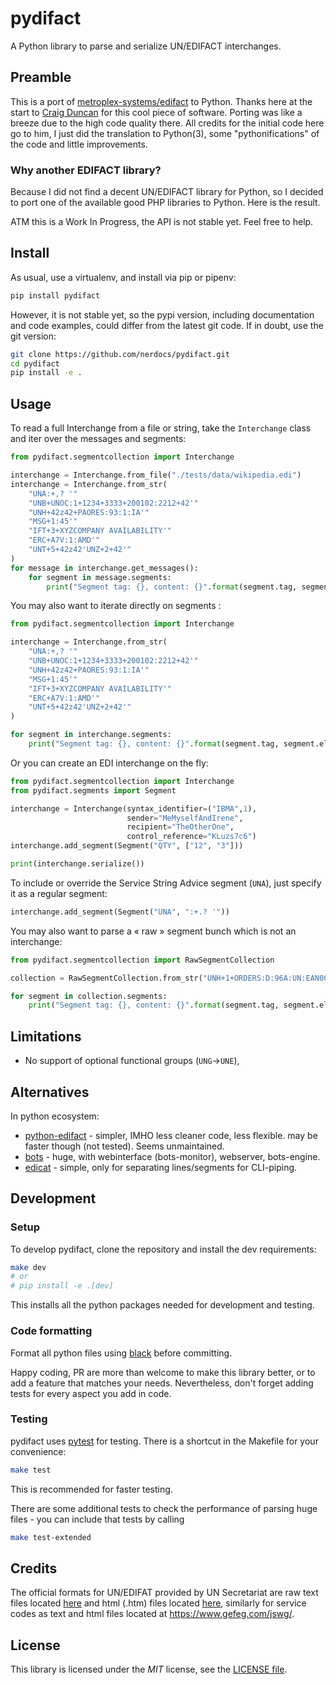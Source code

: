 # pydifact

A Python library to parse and serialize UN/EDIFACT interchanges.

## Preamble

This is a port of [metroplex-systems/edifact](https://github.com/metroplex-systems/edifact) to Python. Thanks here at the start to [Craig Duncan](https://github.com/duncan3dc) for this cool piece of software. Porting was like a breeze due to the high code quality there. All credits for the initial code here go to him, I just did the translation to Python(3), some "pythonifications" of the code and little improvements.

### Why another EDIFACT library?

Because I did not find a decent UN/EDIFACT library for Python, so I decided to port one of the available good PHP libraries to Python. Here is the result.

ATM this is a Work In Progress, the API is not stable yet.
Feel free to help.

## Install

As usual, use a virtualenv, and install via pip or pipenv:

```bash
pip install pydifact
```

However, it is not stable yet, so the pypi version, including documentation and code examples, could differ from the latest git code. If in doubt, use the git version:
```bash
git clone https://github.com/nerdocs/pydifact.git
cd pydifact
pip install -e .
```


## Usage

To read a full Interchange from a file or string, take the `Interchange` class and
iter over the messages and segments:

```python
from pydifact.segmentcollection import Interchange

interchange = Interchange.from_file("./tests/data/wikipedia.edi")
interchange = Interchange.from_str(
    "UNA:+,? '"
    "UNB+UNOC:1+1234+3333+200102:2212+42'"
    "UNH+42z42+PAORES:93:1:IA'"
    "MSG+1:45'"
    "IFT+3+XYZCOMPANY AVAILABILITY'"
    "ERC+A7V:1:AMD'"
    "UNT+5+42z42'UNZ+2+42'"
)
for message in interchange.get_messages():
    for segment in message.segments:
        print("Segment tag: {}, content: {}".format(segment.tag, segment.elements))
```

You may also want to iterate directly on segments :

```python
from pydifact.segmentcollection import Interchange

interchange = Interchange.from_str(
    "UNA:+,? '"
    "UNB+UNOC:1+1234+3333+200102:2212+42'"
    "UNH+42z42+PAORES:93:1:IA'"
    "MSG+1:45'"
    "IFT+3+XYZCOMPANY AVAILABILITY'"
    "ERC+A7V:1:AMD'"
    "UNT+5+42z42'UNZ+2+42'"
)

for segment in interchange.segments:
    print("Segment tag: {}, content: {}".format(segment.tag, segment.elements))
```

Or you can create an EDI interchange on the fly:

```python
from pydifact.segmentcollection import Interchange
from pydifact.segments import Segment

interchange = Interchange(syntax_identifier=("IBMA",1),
                          sender="MeMyselfAndIrene",
                          recipient="TheOtherOne",
                          control_reference="KLuzs7c6")
interchange.add_segment(Segment("QTY", ["12", "3"]))

print(interchange.serialize())
```

To include or override the Service String Advice segment (`UNA`), just specify it as a regular segment:

```python
interchange.add_segment(Segment("UNA", ":+.? '"))
```

You may also want to parse a « raw » segment bunch which is not an interchange:

```python
from pydifact.segmentcollection import RawSegmentCollection

collection = RawSegmentCollection.from_str("UNH+1+ORDERS:D:96A:UN:EAN008'")

for segment in collection.segments:
    print("Segment tag: {}, content: {}".format(segment.tag, segment.elements))
```


## Limitations

- No support of optional functional groups (`UNG`→`UNE`),

## Alternatives

In python ecosystem:

- [python-edifact](https://github.com/FriedrichK/python-edifact) - simpler, IMHO less cleaner code, less flexible. may be faster though (not tested). Seems unmaintained.
- [bots](https://github.com/bots-edi/bots) - huge, with webinterface (bots-monitor), webserver, bots-engine.
- [edicat](https://github.com/notpeter/edicat) - simple, only for separating lines/segments for CLI-piping.

## Development

### Setup

To develop pydifact, clone the repository and install the dev requirements:

```bash
make dev
# or 
# pip install -e .[dev]
```

This installs all the python packages needed for development and testing.

### Code formatting

Format all python files using [black](https://black.readthedocs.io) before committing.

Happy coding, PR are more than welcome to make this library better, or to add a feature that matches your needs.
Nevertheless, don't forget adding tests for every aspect you add in code.

### Testing

pydifact uses [pytest](http://pytest.org) for testing. There is a shortcut in the Makefile for your convenience:

```bash
make test
```

This is recommended for faster testing.


There are some additional tests to check the performance of parsing huge files - you can include that tests by calling

```bash
make test-extended
```

## Credits
The official formats for UN/EDIFAT provided by UN Secretariat are raw text files located [here](http://www.unece.org/tradewelcome/un-centre-for-trade-facilitation-and-e-business-uncefact/outputs/standards/unedifact/directories/download.html) and html (.htm) files located [here](http://www.unece.org/tradewelcome/un-centre-for-trade-facilitation-and-e-business-uncefact/outputs/standards/unedifact/directories/2011-present.html), similarly for service codes as text and html files located at https://www.gefeg.com/jswg/.


## License

This library is licensed under the
*MIT* license, see the
[LICENSE file](LICENSE).
